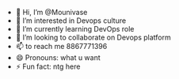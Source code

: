- 👋 Hi, I’m @Mounivase
- 👀 I’m interested in Devops culture 
- 🌱 I’m currently learning DevOps role
- 💞️ I’m looking to collaborate on Devops platform 
- 📫  to reach me 8867771396
- 😄 Pronouns: what u want
- ⚡ Fun fact: ntg here

<!---
Mounivase/Mounivase is a ✨ special ✨ repository because its `README.md` (this file) appears on your GitHub profile.
You can click the Preview link to take a look at your changes.
--->
